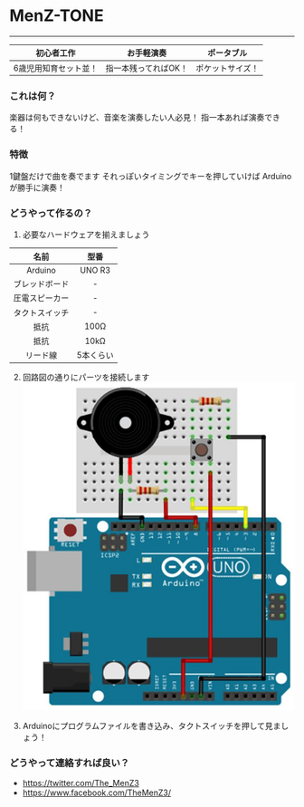# MenZ-TONE #
***


|初心者工作|お手軽演奏|ポータブル|
|:---:|:---:|:---:|
|6歳児用知育セット並！|指一本残ってればOK！|ポケットサイズ！|

### これは何？ ###

楽器は何もできないけど、音楽を演奏したい人必見！
指一本あれば演奏できる！

### 特徴 ###
1鍵盤だけで曲を奏でます
それっぽいタイミングでキーを押していけば Arduino が勝手に演奏！

### どうやって作るの？ ###

1. 必要なハードウェアを揃えましょう

|名前|型番|
|:---:|:---:|
|Arduino|UNO R3|
|ブレッドボード|-|
|圧電スピーカー|-|
|タクトスイッチ|-|
|抵抗|100Ω|
|抵抗|10kΩ|
|リード線|5本くらい|

2. 回路図の通りにパーツを接続します
![](photo/MenZ-TONE.jpg)

3. Arduinoにプログラムファイルを書き込み、タクトスイッチを押して見ましょう！

### どうやって連絡すれば良い？ ###

* https://twitter.com/The_MenZ3
* https://www.facebook.com/TheMenZ3/
